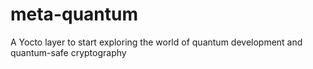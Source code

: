 # meta-quantum
A Yocto layer to start exploring the world of quantum development and quantum-safe cryptography

